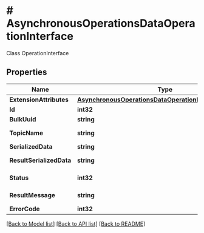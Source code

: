 # # AsynchronousOperationsDataOperationInterface
Class OperationInterface

## Properties 


Name | Type | Description | Notes
------------ | ------------- | ------------- | -------------
**ExtensionAttributes**| [**AsynchronousOperationsDataOperationExtensionInterface**](AsynchronousOperationsDataOperationExtensionInterface.md) |   | [optional]
**Id**| **int32** | Id  |
**BulkUuid**| **string** | Bulk uuid  |
**TopicName**| **string** | Queue Topic  |
**SerializedData**| **string** | Data  |
**ResultSerializedData**| **string** | Serialized Data  |
**Status**| **int32** | Operation status  |
**ResultMessage**| **string** | Result message  |
**ErrorCode**| **int32** | Error code  |


[[Back to Model list]](../../README.md#models) [[Back to API list]](../../README.md#endpoints) [[Back to README]](../../README.md)

